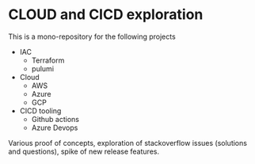 # CLOUD and CICD exploration

This is a mono-repository for the following projects

- IAC
  - Terraform
  - pulumi
- Cloud 
  - AWS
  - Azure
  - GCP
- CICD tooling 
  - Github actions
  - Azure Devops

Various proof of concepts, exploration of stackoverflow issues (solutions and questions), spike of new release features.